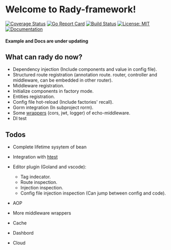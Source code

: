 # Welcome to Rady-framework!

[![Coverage Status](https://coveralls.io/repos/github/Hexilee/rady/badge.svg)](https://coveralls.io/github/Hexilee/rady)
[![Go Report Card](https://goreportcard.com/badge/github.com/Hexilee/rady)](https://goreportcard.com/report/github.com/Hexilee/rady)
[![Build Status](https://travis-ci.org/Hexilee/rady.svg?branch=master)](https://travis-ci.org/Hexilee/rady)
[![License: MIT](https://img.shields.io/badge/License-MIT-yellow.svg)](https://github.com/Hexilee/rady/blob/master/LICENSE)
[![Documentation](https://godoc.org/github.com/Hexilee/rady?status.svg)](https://godoc.org/github.com/Hexilee/rady)

#### Example and Docs are under updating

## What can rady do now?
- Dependency injection (Include components and value in config file).
- Structured route registration (annotation route. router, controller and middleware, can be embedded in other router).
- Middleware registration.
- Initialize components in factory mode.
- Entities registration.
- Config file hot-reload (Include factories' recall).
- Gorm integration (In subproject rorm).
- Some [wrappers](https://github.com/Hexilee/rady/tree/master/middleware) (cors, jwt, logger) of echo-middleware.
- DI test

## Todos
- Complete lifetime sysytem of bean
- Integration with [htest](https://github.com/Hexilee/htest)
- Editor plugin (Goland and vscode):
    - Tag indecator.
    - Route inspection.
    - Injection inspection.
    - Config file injection inspection (Can jump between config and code).

- AOP
- More middleware wrappers
- Cache
- Dashbord
- Cloud


